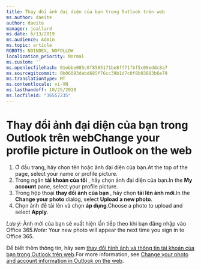 ```yaml
---
title: Thay đổi ảnh đại diện của bạn trong Outlook trên web
ms.author: daeite
author: daeite
manager: joallard
ms.date: 6/13/2019
ms.audience: Admin
ms.topic: article
ROBOTS: NOINDEX, NOFOLLOW
localization_priority: Normal
ms.custom: ''
ms.openlocfilehash: 01ebbe085c0f8585171be8ff71fbf5c09eddc8a7
ms.sourcegitcommit: 0b06093dabd685f76cc39b1d7c0f8b03883b6e79
ms.translationtype: MT
ms.contentlocale: vi-VN
ms.lasthandoff: 10/25/2019
ms.locfileid: "36557235"
---
```

# <a name="change-your-profile-picture-in-outlook-on-the-web"></a><span data-ttu-id="0243f-102">Thay đổi ảnh đại diện của bạn trong Outlook trên web</span><span class="sxs-lookup"><span data-stu-id="0243f-102">Change your profile picture in Outlook on the web</span></span>

1. <span data-ttu-id="0243f-103">Ở đầu trang, hãy chọn tên hoặc ảnh đại diện của bạn.</span><span class="sxs-lookup"><span data-stu-id="0243f-103">At the top of the page, select your name or profile picture.</span></span>
1. <span data-ttu-id="0243f-104">Trong ngăn **tài khoản của tôi** , hãy chọn ảnh đại diện của bạn.</span><span class="sxs-lookup"><span data-stu-id="0243f-104">In the **My account** pane, select your profile picture.</span></span>
1. <span data-ttu-id="0243f-105">Trong hộp thoại **thay đổi ảnh của bạn** , hãy chọn **tải lên ảnh mới**.</span><span class="sxs-lookup"><span data-stu-id="0243f-105">In the **Change your photo** dialog, select **Upload a new photo**.</span></span>
1. <span data-ttu-id="0243f-106">Chọn ảnh để tải lên và chọn **áp dụng**.</span><span class="sxs-lookup"><span data-stu-id="0243f-106">Choose a photo to upload and select **Apply**.</span></span>

<span data-ttu-id="0243f-107">*Lưu ý:* Ảnh mới của bạn sẽ xuất hiện lần tiếp theo khi bạn đăng nhập vào Office 365.</span><span class="sxs-lookup"><span data-stu-id="0243f-107">*Note:* Your new photo will appear the next time you sign in to Office 365.</span></span>

<span data-ttu-id="0243f-108">Để biết thêm thông tin, hãy xem [thay đổi hình ảnh và thông tin tài khoản của bạn trong Outlook trên web](https://support.office.com/article/b2dbb289-851d-4bed-93c3-3e136f5659ec).</span><span class="sxs-lookup"><span data-stu-id="0243f-108">For more information, see [Change your photo and account information in Outlook on the web](https://support.office.com/article/b2dbb289-851d-4bed-93c3-3e136f5659ec).</span></span>